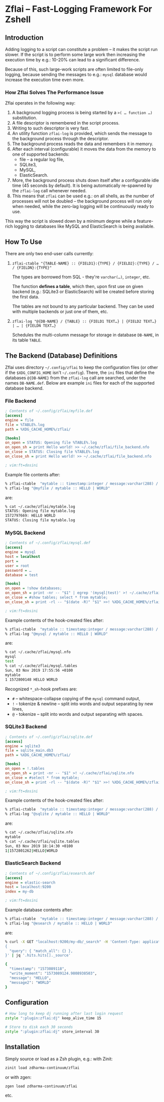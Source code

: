 # Zflai – Fast-Logging Framework For Zshell

## Introduction

Adding logging to a script can constitute a problem – it makes the script run
slower. If the script is to perform some large work then increasing the
execution time by e.g.: 10-20% can lead to a significant difference.

Because of this, such large-work scripts are often limited to file-only logging,
because sending the messages to e.g.: `mysql` database would increase the
execution time even more.

### How Zflai Solves The Performance Issue

Zflai operates in the following way:

1. A background logging process is being started by a `>( … function …)`
   substitution.  
2. A file descriptor is remembered in the script process.
3. Writing to such descriptor is very fast.
4. An utility function `zflai-log` is provided, which sends the message to the
   background process through the descriptor.
5. The background process reads the data and remembers it in memory.
6. After each interval (configurable) it moves the data from the memory to one
   of supported backends:
   - file – a regular log file,
   - SQLite3,
   - MySQL,
   - ElasticSearch.
7. More, the background process shuts down itself after a configurable idle time
   (45 seconds by default). It is being automatically re-spawned by the
   `zflai-log` call whenever needed.
8. This means that `zflai` can be used e.g.: on all shells, as the number of
   processes will not be doubled – the background process will run only when
   needed, while the zero-lag logging will be continuously ready to use.

This way the script is slowed down by a minimum degree while a feature-rich
logging to databases like MySQL and ElasticSearch is being available.

## How To Use

There are only two end-user calls currently:

1. `zflai-ctable "{TABLE-NAME} :: {FIELD1}:{TYPE} / {FIELD2}:{TYPE}
   / … / {FIELDN}:{TYPE}"`

   The types are borrowed from SQL - they're `varchar(…)`, `integer`, etc.

   The function **defines a table**, which then, upon first use on given backend
   (e.g.: SQLite3 or ElasticSearch) will be created before storing the first
   data.

   The tables are not bound to any particular backend. They can be used with
   multiple backends or just one of them, etc.

2. `zflai-log "@{DB-NAME} / {TABLE} :: {FIELD1 TEXT…} | {FIELD2 TEXT…}
   | … | {FIELDN TEXT…}`

   Schedules the multi-column message for storage in database `DB-NAME`, in its
   table `TABLE`.

## The Backend (Database) Definitions

Zflai uses directory `~/.config/zflai` to keep the configuration files (or other
if the `$XDG_CONFIG_HOME` isn't `~/.config`). There, the `ini` files that define
the databases `@{DB-NAME}` from the `zflai-log` call are searched, under the
names `DB-NAME.def`. Below are example `ini` files for each of the supported
database backend.

### File Backend

```ini
; Contents of ~/.config/zflai/myfile.def
[access]
engine = file
file = %TABLE%.log
path = %XDG_CACHE_HOME%/zflai/

[hooks]
on_open = STATUS: Opening file %TABLE%.log
on_open_sh = print Hello world! >> ~/.cache/zflai/file_backend.nfo
on_close = STATUS: Closing file %TABLE%.log
on_close_sh = print Hello world! >> ~/.cache/zflai/file_backend.nfo

; vim:ft=dosini
```

Example file contents after:

```zsh
% zflai-ctable  "mytable :: timestamp:integer / message:varchar(288) / message2:varchar(20)"
% zflai-log "@myfile / mytable :: HELLO | WORLD"
```

are:

```zsh
% cat ~/.cache/zflai/mytable.log
STATUS: Opening file mytable.log
1572797669: HELLO WORLD
STATUS: Closing file mytable.log
```

### MySQL Backend

```ini
; Contents of ~/.config/zflai/mysql.def
[access]
engine = mysql
host = localhost
port =
user = root
password = …
database = test

[hooks]
on_open = !show databases;
on_open_sh = print -nr -- "$1" | egrep '(mysql|test)' >! ~/.cache/zflai/mysql.nfo
on_close = #show tables; select * from mytable;
on_close_sh = print -rl -- "$(date -R)" "$1" >>! %XDG_CACHE_HOME%/zflai/mysql.tables

; vim:ft=dosini
```

Example contents of the hook-created files after:

```zsh
% zflai-ctable  "mytable :: timestamp:integer / message:varchar(288) / message2:varchar(20)"
% zflai-log "@mysql / mytable :: HELLO | WORLD"
```

are:

```zsh
% cat ~/.cache/zflai/mysql.nfo
mysql
test
% cat ~/.cache/zflai/mysql.tables
Sun, 03 Nov 2019 17:55:56 +0100
mytable
1 1572800148 HELLO WORLD
```

Recognized `*_sh`-hook prefixes are:

- `#` – whitespace-collapse copying of the `mysql` command output,
- `!` - tokenize & newline – split into words and output separating by new lines,
- `@` - tokenize – split into words and output separating with spaces.

### SQLite3 Backend

```ini
; Contents of ~/.config/zflai/sqlite.def
[access]
engine = sqlite3
file = sqlite_main.db3
path = %XDG_CACHE_HOME%/zflai/

[hooks]
on_open = !.tables
on_open_sh = print -nr -- "$1" >! ~/.cache/zflai/sqlite.nfo
on_close = #select * from mytable;
on_close_sh = print -rl -- "$(date -R)" "$1" >>! %XDG_CACHE_HOME%/zflai/sqlite.tables

; vim:ft=dosini
```

Example contents of the hook-created files after:

```zsh
% zflai-ctable  "mytable :: timestamp:integer / message:varchar(288) / message2:varchar(20)"
% zflai-log "@sqlite / mytable :: HELLO | WORLD"
```

are:

```zsh
% cat ~/.cache/zflai/sqlite.nfo
mytable
% cat ~/.cache/zflai/sqlite.tables
Sun, 03 Nov 2019 18:14:30 +0100
1|1572801262|HELLO|WORLD
```

### ElasticSearch Backend

```ini
; Contents of ~/.config/zflai/esearch.def
[access]
engine = elastic-search
host = localhost:9200
index = my-db

; vim:ft=dosini
```

Example database contents after:

```zsh
% zflai-ctable  "mytable :: timestamp:integer / message:varchar(288) / message2:varchar(20)"
% zflai-log "@esearch / mytable :: HELLO | WORLD"
```

are:

```zsh
% curl -X GET "localhost:9200/my-db/_search" -H 'Content-Type: application/json
{
  "query": { "match_all": {} },
}' | jq '.hits.hits[]._source'

{
  "timestamp": "1573089118",
  "write_moment": "1573089124.9808938503",
  "message": "HELLO",
  "message2": "WORLD"
}
```

## Configuration

```zsh
# How long to keep dj running after last login request
zstyle ":plugin:zflai:dj" keep_alive_time 15

# Store to disk each 30 seconds
zstyle ":plugin:zflai:dj" store_interval 30
```

## Installation

Simply source or load as a Zsh plugin, e.g.: with Zinit:

```zsh
zinit load zdharma-continuum/zflai
```

or with zgen:

```zsh
zgen load zdharma-continuum/zflai
```

etc.

<!-- vim:set ft=markdown tw=80 fo+=an1 autoindent: -->
